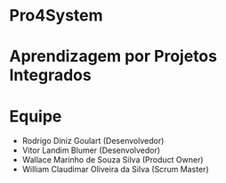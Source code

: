 # Pro4System
# Aprendizagem por Projetos Integrados


# Equipe
 - Rodrigo Diniz Goulart (Desenvolvedor) 
 - Vitor Landim Blumer (Desenvolvedor)
 - Wallace Marinho de Souza Silva (Product Owner)
 - William Claudimar Oliveira da Silva (Scrum Master)

